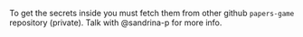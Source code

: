 To get the secrets inside you must fetch them from other github `papers-game` repository (private). Talk with @sandrina-p for more info.
